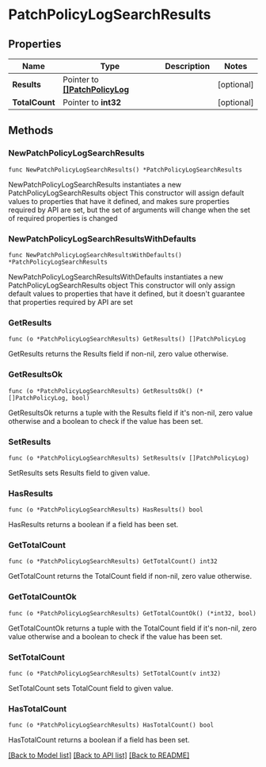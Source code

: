 # PatchPolicyLogSearchResults

## Properties

Name | Type | Description | Notes
------------ | ------------- | ------------- | -------------
**Results** | Pointer to [**[]PatchPolicyLog**](PatchPolicyLog.md) |  | [optional] 
**TotalCount** | Pointer to **int32** |  | [optional] 

## Methods

### NewPatchPolicyLogSearchResults

`func NewPatchPolicyLogSearchResults() *PatchPolicyLogSearchResults`

NewPatchPolicyLogSearchResults instantiates a new PatchPolicyLogSearchResults object
This constructor will assign default values to properties that have it defined,
and makes sure properties required by API are set, but the set of arguments
will change when the set of required properties is changed

### NewPatchPolicyLogSearchResultsWithDefaults

`func NewPatchPolicyLogSearchResultsWithDefaults() *PatchPolicyLogSearchResults`

NewPatchPolicyLogSearchResultsWithDefaults instantiates a new PatchPolicyLogSearchResults object
This constructor will only assign default values to properties that have it defined,
but it doesn't guarantee that properties required by API are set

### GetResults

`func (o *PatchPolicyLogSearchResults) GetResults() []PatchPolicyLog`

GetResults returns the Results field if non-nil, zero value otherwise.

### GetResultsOk

`func (o *PatchPolicyLogSearchResults) GetResultsOk() (*[]PatchPolicyLog, bool)`

GetResultsOk returns a tuple with the Results field if it's non-nil, zero value otherwise
and a boolean to check if the value has been set.

### SetResults

`func (o *PatchPolicyLogSearchResults) SetResults(v []PatchPolicyLog)`

SetResults sets Results field to given value.

### HasResults

`func (o *PatchPolicyLogSearchResults) HasResults() bool`

HasResults returns a boolean if a field has been set.

### GetTotalCount

`func (o *PatchPolicyLogSearchResults) GetTotalCount() int32`

GetTotalCount returns the TotalCount field if non-nil, zero value otherwise.

### GetTotalCountOk

`func (o *PatchPolicyLogSearchResults) GetTotalCountOk() (*int32, bool)`

GetTotalCountOk returns a tuple with the TotalCount field if it's non-nil, zero value otherwise
and a boolean to check if the value has been set.

### SetTotalCount

`func (o *PatchPolicyLogSearchResults) SetTotalCount(v int32)`

SetTotalCount sets TotalCount field to given value.

### HasTotalCount

`func (o *PatchPolicyLogSearchResults) HasTotalCount() bool`

HasTotalCount returns a boolean if a field has been set.


[[Back to Model list]](../README.md#documentation-for-models) [[Back to API list]](../README.md#documentation-for-api-endpoints) [[Back to README]](../README.md)


